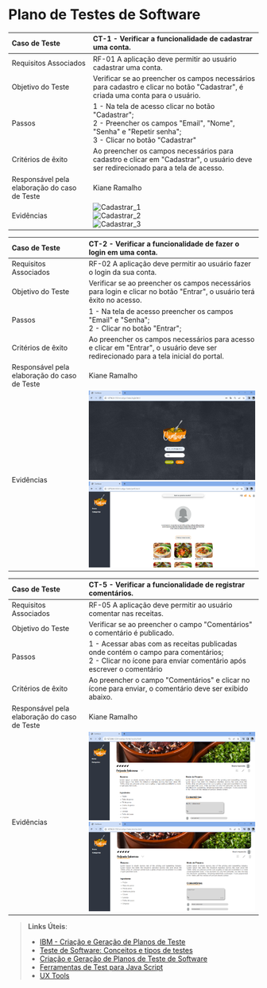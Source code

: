 # Plano de Testes de Software

|Caso de Teste    | CT-1 - Verificar a funcionalidade de cadastrar uma conta. |
|:---|:---|
| Requisitos Associados | RF-01	A aplicação deve permitir ao usuário cadastrar uma conta. |
| Objetivo do Teste | Verificar se ao preencher os campos necessários para cadastro e clicar no botão "Cadastrar", é criada uma conta para o usuário. |
| Passos | 1 - Na tela de acesso clicar no botão "Cadastrar";<br> 2 - Preencher os campos "Email", "Nome", "Senha" e "Repetir senha";<br> 3 - Clicar no botão "Cadastrar"|
| Critérios de êxito | Ao preencher os campos necessários para cadastro e clicar em "Cadastrar", o usuário deve ser redirecionado para a tela de acesso.|
| Responsável pela elaboração do caso de Teste | Kiane Ramalho |
| Evidências | <img src="https://github.com/ICEI-PUC-Minas-PMV-ADS/pmv-ads-2023-2-e1-proj-web-t1-cumbuca/blob/4b6e39be4ad3c87e22a756ee5e16dd6b062347bc/documentos/img_test/Teste%20RF%2001_Cadastrar%20Usu%C3%A1rio%201.png" alt="Cadastrar_1"><br><img src="https://github.com/ICEI-PUC-Minas-PMV-ADS/pmv-ads-2023-2-e1-proj-web-t1-cumbuca/blob/5ee9a634ac2ef184fd257aba0fe2b214487da0a9/documentos/img_test/Teste%20RF%2001_Cadastrar%20Usu%C3%A1rio%202.png" alt="Cadastrar_2"><br><img src="https://github.com/ICEI-PUC-Minas-PMV-ADS/pmv-ads-2023-2-e1-proj-web-t1-cumbuca/blob/5ee9a634ac2ef184fd257aba0fe2b214487da0a9/documentos/img_test/Teste%20RF%2001_Cadastrar%20Usu%C3%A1rio%203.png" alt="Cadastrar_3">|

|Caso de Teste    | CT-2 - Verificar a funcionalidade de fazer o login em uma conta. |
|:---|:---|
| Requisitos Associados | RF-02	A aplicação deve permitir ao usuário fazer o login da sua conta. |
| Objetivo do Teste | Verificar se ao preencher os campos necessários para login e clicar no botão "Entrar", o usuário terá êxito no acesso. |
| Passos | 1 - Na tela de acesso preencher os campos "Email" e "Senha";<br> 2 - Clicar no botão "Entrar";<br> |
| Critérios de êxito | Ao preencher os campos necessários para acesso e clicar em "Entrar", o usuário deve ser redirecionado para a tela inicial do portal.|
| Responsável pela elaboração do caso de Teste | Kiane Ramalho |
| Evidências | <img src="https://github.com/ICEI-PUC-Minas-PMV-ADS/pmv-ads-2023-2-e1-proj-web-t1-cumbuca/blob/69dd3cb440e9bba26c36c6098db26352a7f6e1c7/documentos/img_test/Teste%20RF%2002_Autentica%C3%A7%C3%A3o%201%20%20-%20Logar%20no%20site.png" alt="Login_1"><br><img src="https://github.com/ICEI-PUC-Minas-PMV-ADS/pmv-ads-2023-2-e1-proj-web-t1-cumbuca/blob/69dd3cb440e9bba26c36c6098db26352a7f6e1c7/documentos/img_test/Teste%20RF%2002_Autentica%C3%A7%C3%A3o%202%20%20-%20Usu%C3%A1rio%20Logado.png" alt="Login_2">|

|Caso de Teste    | CT-5 - Verificar a funcionalidade de registrar comentários. |
|:---|:---|
| Requisitos Associados | RF-05	A aplicação deve permitir ao usuário comentar nas receitas. |
| Objetivo do Teste | Verificar se ao preencher o campo "Comentários" o comentário é publicado. |
| Passos | 1 - Acessar abas com as receitas publicadas onde contém o campo para comentários;<br> 2 - Clicar no ícone para enviar comentário após escrever o comentário|
| Critérios de êxito | Ao preencher o campo "Comentários" e clicar no ícone para enviar, o comentário deve ser exibido abaixo.  |
| Responsável pela elaboração do caso de Teste | Kiane Ramalho |
| Evidências | <img src="https://github.com/ICEI-PUC-Minas-PMV-ADS/pmv-ads-2023-2-e1-proj-web-t1-cumbuca/blob/5c3b05f874941369204658da0efd2ce75557c858/documentos/img_test/Teste%20RF%2005_Comentar%20Receita%201.png" alt="Comentar_1"><br><img src="https://github.com/ICEI-PUC-Minas-PMV-ADS/pmv-ads-2023-2-e1-proj-web-t1-cumbuca/blob/5c3b05f874941369204658da0efd2ce75557c858/documentos/img_test/Teste%20RF%2005_Comentar%20Receita%202.png" alt="Comentar_2">|
 
> **Links Úteis**:
> - [IBM - Criação e Geração de Planos de Teste](https://www.ibm.com/developerworks/br/local/rational/criacao_geracao_planos_testes_software/index.html)
> -  [Teste de Software: Conceitos e tipos de testes](https://blog.onedaytesting.com.br/teste-de-software/)
> - [Criação e Geração de Planos de Teste de Software](https://www.ibm.com/developerworks/br/local/rational/criacao_geracao_planos_testes_software/index.html)
> - [Ferramentas de Test para Java Script](https://geekflare.com/javascript-unit-testing/)
> - [UX Tools](https://uxdesign.cc/ux-user-research-and-user-testing-tools-2d339d379dc7)
